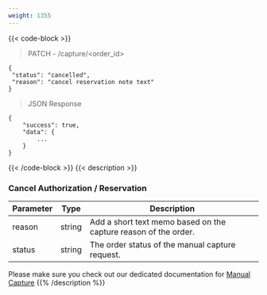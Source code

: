 ```yaml
---
weight: 1355
---
```

{{< code-block >}}

> PATCH - /capture/<order_id>

```shell
{
 "status": "cancelled",
 "reason": "cancel reservation note text"
}
```
> JSON Response


```shell
{
    "success": true,
    "data": {
        ...
    }
}
```
{{< /code-block >}}
{{< description >}}
### Cancel Authorization / Reservation

| Parameter                      | Type      | Description |
|--------------------------------|-----------|-----------------------------------------------------------------------------------------|
| reason                           | string    | Add a short text memo based on the capture reason of the order.       |
| status                           | string    | The order status of the manual capture request.     |

Please make sure you check out our dedicated documentation for [Manual Capture](/tools/manual-capture/)
{{% /description %}}